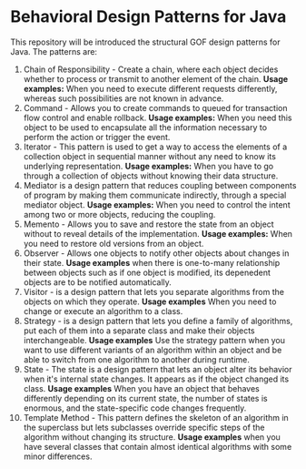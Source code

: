 # Behavioral Design Patterns for Java

This repository will be introduced the structural GOF design patterns for Java. The patterns are:

1. Chain of Responsibility - Create a chain, where each object decides whether to process or transmit to another element of the chain.  **Usage examples:** When you need to execute different requests differently, whereas such possibilities are not known in advance.
2. Command - Allows you to create commands to queued for transaction flow control and enable rollback. **Usage examples:** When you need this object to be used to encapsulate all the information necessary to perform the action or trigger the event.
3. Iterator - This pattern is used to get a way to access the elements of a collection object in sequential manner without any need to know its underlying representation. **Usage examples:** When you have to go through a collection of objects without knowing their data structure.
4. Mediator is a design pattern that reduces coupling between components of program by making them communicate indirectly, through a special mediator object. **Usage examples:** When you need to control the intent among two or more objects, reducing the coupling.
5. Memento - Allows you to save and restore the state from an object without to reveal details of the implementation. **Usage examples:** When you need to restore old versions from an object.
6. Observer - Allows one objects to notify other objects about changes in their state. **Usage examples** when there is one-to-many relationship between objects such as if one object is modified, its depenedent objects are to be notified automatically.
7. Visitor - is a design pattern that lets you separate algorithms from the objects on which they operate. **Usage examples** When you need to change or execute an algorithm to a class.
8. Strategy - is a design pattern that lets you define a family of algorithms, put each of them into a separate class and make their objects interchangeable. **Usage examples** Use the strategy pattern when you want to use different variants of an algorithm within an object and be able to switch from  one algorithm to another during runtime.
9. State - The state is a design pattern that lets an object alter its behavior when it's internal state changes. It appears as if the object changed its class. **Usage examples** When you have an object that behaves differently depending on its current state, the number of states is enormous, and the state-specific code changes frequently.
10. Template Method - This pattern defines the skeleton of an algorithm in the superclass but lets subclasses override specific steps of the algorithm without changing its structure. **Usage examples** when you have several classes that contain almost identical algorithms with some minor differences.
